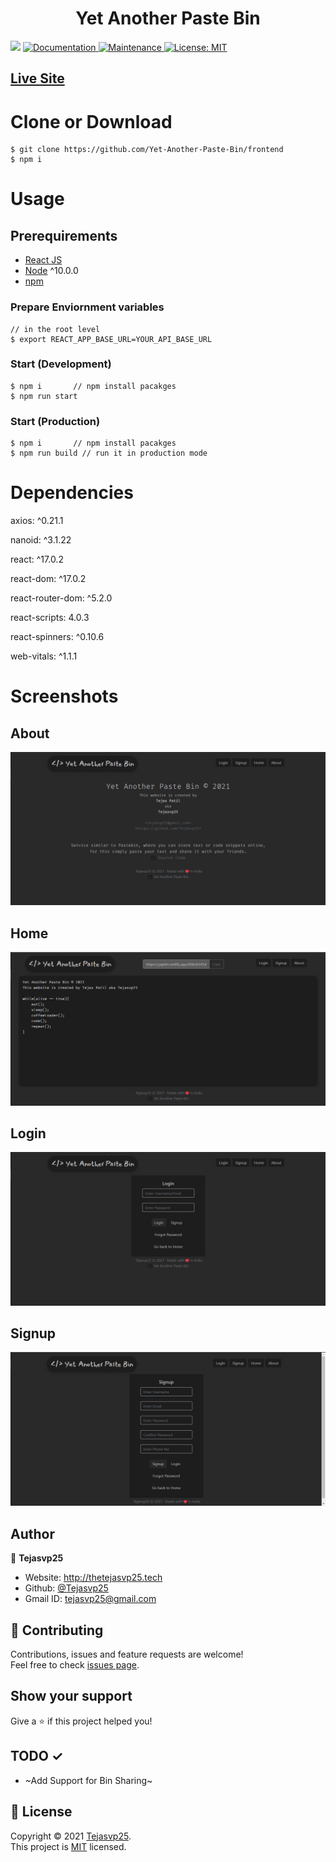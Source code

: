 <h1 align="center">
Yet Another Paste Bin

</h1>

<p>

  <img src="https://img.shields.io/badge/npm-%3E%3D6.5.0-blue.svg" />
  <a href="Yet-Another-Paste-Bin/frontend#readme" target="_blank">
    <img alt="Documentation" src="https://img.shields.io/badge/documentation-yes-brightgreen.svg" />
  </a>
  <a href="https://github.com/Tejasvp25/Yet-Another-Paste-Bin/frontend/graphs/commit-activity" target="_blank">
    <img alt="Maintenance" src="https://img.shields.io/badge/Maintained%3F-yes-green.svg" />
  </a>
  <a href="https://github.com/Yet-Another-Paste-Bin/frontend/blob/master/LICENSE" target="_blank">
    <img alt="License: MIT" src="https://img.shields.io/github/license/Tejasvp25/Api-mocker" />
  </a>
</p>

## [Live Site](https://yapbin.netlify.app/)

# Clone or Download

```terminal
$ git clone https://github.com/Yet-Another-Paste-Bin/frontend
$ npm i
```

# Usage

## Prerequirements

- [React JS](https://reactjs.org/docs/create-a-new-react-app.html)
- [Node](https://nodejs.org/en/download/) ^10.0.0
- [npm](https://nodejs.org/en/download/package-manager/)

### Prepare Enviornment variables

```terminal
// in the root level
$ export REACT_APP_BASE_URL=YOUR_API_BASE_URL
```

### Start (Development)

```terminal
$ npm i       // npm install pacakges
$ npm run start
```

### Start (Production)

```terminal
$ npm i       // npm install pacakges
$ npm run build // run it in production mode
```

# Dependencies

axios: ^0.21.1

nanoid: ^3.1.22

react: ^17.0.2

react-dom: ^17.0.2

react-router-dom: ^5.2.0

react-scripts: 4.0.3

react-spinners: ^0.10.6

web-vitals: ^1.1.1

# Screenshots

## About

![Alt text](/art/about.jpg?raw=true "About")

## Home

![Alt text](/art/homepage.jpg?raw=true "Home")

## Login

![Alt text](/art/login.jpg?raw=true "Login")

## Signup

![Alt text](/art/signup.jpg?raw=true "Signup")

## Author

👤 **Tejasvp25**

- Website: http://thetejasvp25.tech
- Github: [@Tejasvp25](https://github.com/Tejasvp25)
- Gmail ID: tejasvp25@gmail.com

## 🤝 Contributing

Contributions, issues and feature requests are welcome!<br />Feel free to check [issues page](https://github.com/Yet-Another-Paste-Bin/frontend/issues).

## Show your support

Give a ⭐️ if this project helped you!

## TODO ✓

- ~Add Support for Bin Sharing~

## 📝 License

Copyright © 2021 [Tejasvp25](https://github.com/Tejasvp25).<br />
This project is [MIT](https://github.com/Yet-Another-Paste-Bin/frontend/blob/master/LICENSE) licensed.
